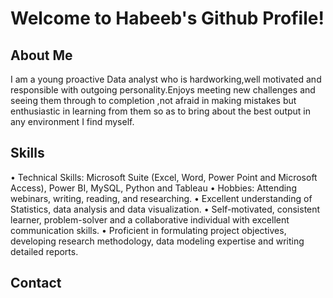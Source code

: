 # Welcome to Habeeb's Github Profile!

## About Me
I am a young proactive Data analyst who is hardworking,well motivated and responsible with outgoing personality.Enjoys meeting new challenges and seeing them through to completion ,not afraid in making mistakes but enthusiastic in learning from them so as to bring about the best output in any environment I find myself.

## Skills
• Technical Skills: Microsoft Suite (Excel, Word, Power Point and Microsoft Access), Power BI, MySQL, Python and Tableau
• Hobbies: Attending webinars, writing, reading, and researching.
• Excellent understanding of Statistics, data analysis and data visualization.
• Self-motivated, consistent learner, problem-solver and a collaborative individual with excellent communication skills.
• Proficient in formulating project objectives, developing research methodology, data modeling expertise and writing detailed reports.

## Contact

